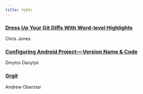 ```yaml
---
title: Výběr
---
```


### [Dress Up Your Git Diffs With Word-level Highlights](https://www.viget.com/articles/dress-up-your-git-diffs-with-word-level-highlights/)
Chris Jones

### [Configuring Android Project — Version Name & Code](https://proandroiddev.com/configuring-android-project-version-name-code-b168952f3323)
Dmytro Danylyk

### [Grgit](https://ajoberstar.org/grgit/)
Andrew Oberstar

